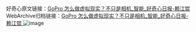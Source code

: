 好奇心原文链接：[GoPro 怎么做虚拟现实？不只是相机_智能_好奇心日报-赖江锟 ](https://www.qdaily.com/articles/10222.html)
WebArchive归档链接：[GoPro 怎么做虚拟现实？不只是相机_智能_好奇心日报-赖江锟 ](http://web.archive.org/web/20190623155901/https://www.qdaily.com/articles/10222.html)
![image](http://ww3.sinaimg.cn/large/007d5XDply1g3vvodmnkqj30u032m4qp)